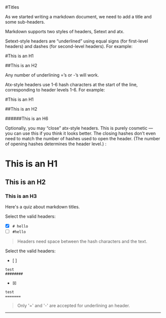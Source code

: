 #Titles

As we started writing a markdown document, we need to add a title and some sub-headers.

Markdown supports two styles of headers, Setext and atx.

Setext-style headers are “underlined” using equal signs (for first-level headers) and dashes (for second-level headers). For example:


#This is an H1


##This is an H2


Any number of underlining =’s or -’s will work.

Atx-style headers use 1-6 hash characters at the start of the line, corresponding to header levels 1-6. For example:


#This is an H1

##This is an H2

######This is an H6



Optionally, you may “close” atx-style headers. This is purely cosmetic — you can use this if you think it looks better. The closing hashes don’t even need to match the number of hashes used to open the header. (The number of opening hashes determines the header level.) :


# This is an H1 #

## This is an H2 ##

### This is an H3 ######




Here's a quiz about markdown titles.

Select the valid headers:
- [x] `# hello`
- [ ] `#hello`

> Headers need space between the hash characters and the text.

Select the valid headers:
- [ ]  
```
test
########
```
- [x]   
```
test
=======
```

> Only '=' and '-' are accepted for underlining an header.

---



